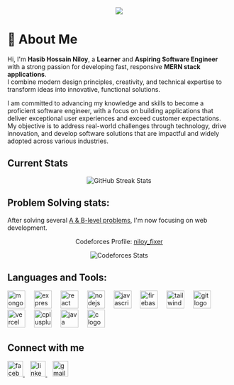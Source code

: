 <div align="center">
  <img height="" src="https://i.ibb.co.com/r3tC2nZ/Screenshot-2025-01-08-144554.png"  />
</div>

# 🔰 About Me

Hi, I'm **Hasib Hossain Niloy**, a **Learner** and **Aspiring Software Engineer** with a strong passion for developing fast, responsive **MERN stack applications**.  
I combine modern design principles, creativity, and technical expertise to transform ideas into innovative, functional solutions.

I am committed to advancing my knowledge and skills to become a proficient software engineer, with a focus on building applications that deliver exceptional user experiences and exceed customer expectations. My objective is to address real-world challenges through technology, drive innovation, and develop software solutions that are impactful and widely adopted across various industries.



## Current Stats

<div align="center">
  <img src="https://github-readme-streak-stats.herokuapp.com/?user=khh-Niloy&theme=dark&hide_border=true&background=0D1117&ring=FFE78A&fire=FF4500&fireGradient=black,red&currStreakNum=FFE78A&currStreakLabel=FFE78A&sideNums=FFE78A&sideLabels=FFE78A&dates=FFFFFF" alt="GitHub Streak Stats">
</div>

## Problem Solving stats: 
After solving several [A & B-level problems](https://github.com/khh-Niloy/codeforces_solution), I'm now focusing on web development.


<p align="center">
  Codeforces Profile:
  <a href="https://codeforces.com/profile/niloy_fixer" target="_blank">niloy_fixer</a>
</p>

<p align="center">
  <img src="https://codeforces-readme-stats.vercel.app/api/card?username=niloy_fixer" alt="Codeforces Stats">
</p>

## Languages and Tools:

<div align="left">
  <img src="https://skillicons.dev/icons?i=mongodb" height="40" alt="mongodb logo"  />
  <img width="12" />
  <img src="https://skillicons.dev/icons?i=express" height="40" alt="express logo"  />
  <img width="12" />
  <img src="https://skillicons.dev/icons?i=react" height="40" alt="react logo"  />
  <img width="12" />
  <img src="https://skillicons.dev/icons?i=nodejs" height="40" alt="nodejs logo"  />
  <img width="12" />
  <img src="https://skillicons.dev/icons?i=js" height="40" alt="javascript logo"  />
  <img width="12" />
  <img src="https://skillicons.dev/icons?i=firebase" height="40" alt="firebase logo"  />
  <img width="12" />
  <img src="https://skillicons.dev/icons?i=tailwind" height="40" alt="tailwindcss logo"  />
  <img width="12" />
  <img src="https://skillicons.dev/icons?i=git" height="40" alt="git logo"  />
  <img width="12" />
  <img src="https://skillicons.dev/icons?i=vercel" height="40" alt="vercel logo"  />
  <img width="12" />
  <img src="https://skillicons.dev/icons?i=cpp" height="40" alt="cplusplus logo"  />
  <img width="12" />
  <img src="https://skillicons.dev/icons?i=java" height="40" alt="java logo"  />
  <img width="12" />
  <img src="https://skillicons.dev/icons?i=c" height="40" alt="c logo"  />
</div>

## Connect with me

<div align="left">
  <a href="https://www.facebook.com/khhniloy.niloy/" target="_blank">
    <img src="https://raw.githubusercontent.com/maurodesouza/profile-readme-generator/master/src/assets/icons/social/facebook/default.svg" height="35" alt="facebook logo" />
  </a>
  &nbsp;&nbsp;
  <a href="https://www.linkedin.com/in/khh-niloy-b7b8a91b5/" target="_blank">
    <img src="https://raw.githubusercontent.com/maurodesouza/profile-readme-generator/master/src/assets/icons/social/linkedin/default.svg" height="35" alt="linkedin logo" />
  </a>
  &nbsp;&nbsp;
  <a href="mailto:khhniloy0@gmail.com" target="_blank">
    <img src="https://raw.githubusercontent.com/maurodesouza/profile-readme-generator/master/src/assets/icons/social/gmail/default.svg" height="35" alt="gmail logo" />
  </a>
</div>

